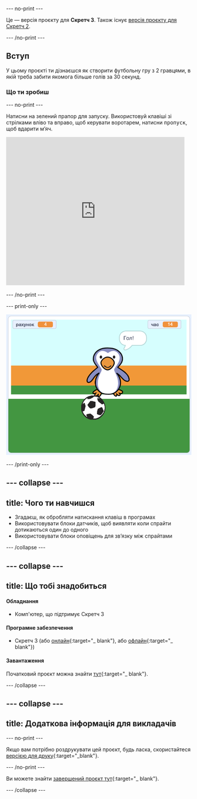 --- no-print ---

Це — версія проєкту для **Скретч 3**. Також існує [версія проєкту для Скретч 2](https://projects.raspberrypi.org/en/projects/beat-the-goalie-scratch2).

--- /no-print ---

## Вступ

У цьому проєкті ти дізнаєшся як створити футбольну гру з 2 гравцями, в якій треба забити якомога більше голів за 30 секунд.

### Що ти зробиш

--- no-print ---

Натисни на зелений прапор для запуску. Використовуй клавіші зі стрілками вліво та вправо, щоб керувати воротарем, натисни <kbd>пропуск</kbd>, щоб вдарити м’яч.

<div class="scratch-preview">
  <iframe allowtransparency="true" width="485" height="402" src="https://scratch.mit.edu/projects/embed/285942132/?autostart=false" frameborder="0" scrolling="no"></iframe>
</div>

--- /no-print ---

--- print-only ---

![знімок екрана гри](images/goalie-final.png)

--- /print-only ---

--- collapse ---
---
title: Чого ти навчишся
---

- Згадаєш, як обробляти натискання клавіш в програмах
- Використовувати блоки датчиків, щоб виявляти коли спрайти дотикаються один до одного
- Використовувати блоки оповіщень для зв’язку між спрайтами

--- /collapse ---

--- collapse ---
---
title: Що тобі знадобиться
---

#### Обладнання

+ Комп'ютер, що підтримує Скретч 3

#### Програмне забезпечення

+ Скретч 3 (або [онлайн](http://rpf.io/scratchon){:target="_ blank"}, або [офлайн](http://rpf.io/scratchoff){:target="_ blank"})

#### Завантаження

Початковий проєкт можна знайти [тут](http://rpf.io/p/en/beat-the-goalie-go){:target="_ blank"}.

--- /collapse ---

--- collapse ---
---
title: Додаткова інформація для викладачів
---

--- no-print ---

Якщо вам потрібно роздрукувати цей проєкт, будь ласка, скористайтеся [версією для друку](https://projects.raspberrypi.org/en/projects/beat-the-goalie/print){:target="_blank"}.

--- /no-print ---

Ви можете знайти [завершений проєкт тут](http://rpf.io/p/en/beat-the-goalie-get){:target="_ blank"}.

--- /collapse ---
